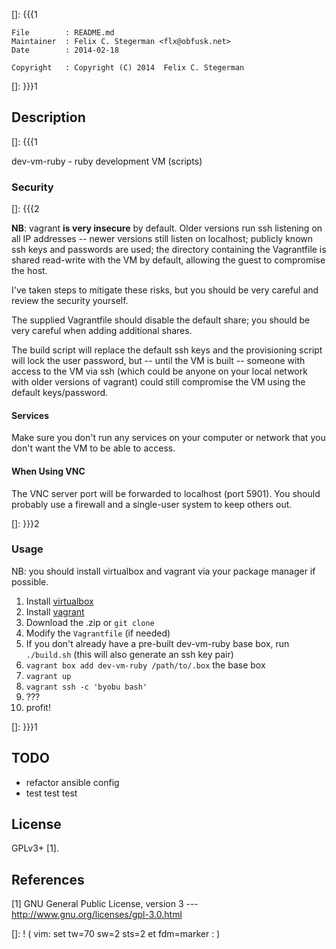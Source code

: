 []: {{{1

    File        : README.md
    Maintainer  : Felix C. Stegerman <flx@obfusk.net>
    Date        : 2014-02-18

    Copyright   : Copyright (C) 2014  Felix C. Stegerman

[]: }}}1

## Description
[]: {{{1

  dev-vm-ruby - ruby development VM (scripts)

### Security

[]: {{{2

  **NB**: vagrant **is very insecure** by default.  Older versions run
  ssh listening on all IP addresses -- newer versions still listen on
  localhost; publicly known ssh keys and passwords are used; the
  directory containing the Vagrantfile is shared read-write with the
  VM by default, allowing the guest to compromise the host.

  I've taken steps to mitigate these risks, but you should be very
  careful and review the security yourself.

  The supplied Vagrantfile should disable the default share; you
  should be very careful when adding additional shares.

  The build script will replace the default ssh keys and the
  provisioning script will lock the user password, but -- until the VM
  is built -- someone with access to the VM via ssh (which could be
  anyone on your local network with older versions of vagrant) could
  still compromise the VM using the default keys/password.

#### Services

  Make sure you don't run any services on your computer or network
  that you don't want the VM to be able to access.

#### When Using VNC

  The VNC server port will be forwarded to localhost (port 5901).  You
  should probably use a firewall and a single-user system to keep
  others out.

[]: }}}2

### Usage

  NB: you should install virtualbox and vagrant via your package
  manager if possible.

  1.  Install [virtualbox](https://www.virtualbox.org)
  2.  Install [vagrant](https://www.vagrantup.com)
  3.  Download the .zip or `git clone`
  4.  Modify the `Vagrantfile` (if needed)
  5.  If you don't already have a pre-built dev-vm-ruby base box, run
      `./build.sh` (this will also generate an ssh key pair)
  6.  `vagrant box add dev-vm-ruby /path/to/.box` the base box
  7.  `vagrant up`
  8.  `vagrant ssh -c 'byobu bash'`
  9.  ???
  10. profit!

[]: }}}1

## TODO

  * refactor ansible config
  * test test test

## License

  GPLv3+ [1].

## References

  [1] GNU General Public License, version 3
  --- http://www.gnu.org/licenses/gpl-3.0.html

[]: ! ( vim: set tw=70 sw=2 sts=2 et fdm=marker : )
